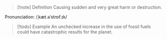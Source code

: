 >[!note] Definition
>Causing sudden and very great harm or destruction.

Pronunciation: /ˌkæt.əˈstrɒf.ɪk/

>[!todo] Example
>An unchecked increase in the use of fossil fuels could have catastrophic results for the planet.